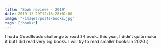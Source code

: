 ```yaml
---
title: "Book reviews - 2019"
date: 2019-12-29T12:16:28+02:00
image: "/images/posts/books.jpg"
tags: ["books"]
---
```


I had a GoodReads challenge to read 24 books this year, I didn't quite make it but I did read very big books.  I will try to read smaller books in 2020 :)

